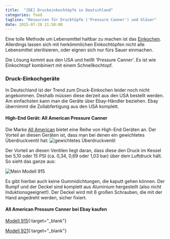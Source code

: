 ```yaml
---
title:  "[DE] Druckeinkochtöpfe in Deutschland"
categories: food
tagline: "Resourcen für Drucktöpfe ('Pressure Canner') und Gläser"
date: 2015-07-28 11:50:00
---
```


Eine tolle Methode um Lebensmittel haltbar zu machen ist das [Einkochen]. Allerdings lassen sich mit herkömmlichen Einkochtöpfen nicht alle Lebensmittel sterilisieren, oder eignen sich nur fürs Sauer einmachen.

Die Lösung kommt aus den USA und heißt 'Pressure Canner'. Es ist wie Einkochtopf kombiniert mit einem Schnellkochtopf. 

### Druck-Einkochgeräte

In Deutschland ist der Trend zum Druck-Einkochen leider noch nicht angekommen. Deshalb müssen diese derzeit aus den USA bestellt werden.
Am einfachsten kann man die Geräte über Ebay-Händler beziehen. Ebay übernimmt die Zollabfertigung aus den USA komplett.

#### High-End Gerät: All American Pressure Canner
Die Marke [All American] bietet eine Reihe von High-End Geräten an. Der Vorteil an diesen Geräten ist, dass man bei denen ein gewichtetes Überdruckventil hat:
![gewichtetes Überdruckventil]({{urls.media}}/IMG_20150729_114925.jpg)

Der Vorteil an diesen Ventilen liegt daran, dass diese den Druck im Kessel bei 5,10 oder 15 PSI (ca. 0,34, 0,69 oder 1,03 bar) über dem Luftdruck hält. So sieht das ganze aus:

![Mein Modell 915]({{urls.media}}/IMG_20150729_114951.jpg)

Es gibt hierbei auch keine Gummidichtungen, die kaputt gehen können. Der Rumpf und der Deckel sind komplett aus Aluminium hergestellt (also nicht Induktionsgeeignet!). Der Deckel wird mit 6 großen Schrauben, die mit der Hand angedreht werden, sicher fixiert.

#### All American Pressure Canner bei Ebay kaufen

[Modell 915]{:target="_blank"}

[Modell 921]{:target="_blank"}




[Einkochen]: https://de.wikipedia.org/wiki/

[All American]: http://www.allamericancanner.com/

[Modell 915]: http://rover.ebay.com/rover/1/707-53477-19255-0/1?icep_ff3=2&pub=5575133956&toolid=10001&campid=5337728817&customid=&icep_item=371342098781&ipn=psmain&icep_vectorid=229487&kwid=902099&mtid=824&kw=lg 

[Modell 921]: http://rover.ebay.com/rover/1/707-53477-19255-0/1?icep_ff3=2&pub=5575133956&toolid=10001&campid=5337728817&customid=&icep_item=301699063670&ipn=psmain&icep_vectorid=229487&kwid=902099&mtid=824&kw=lg

